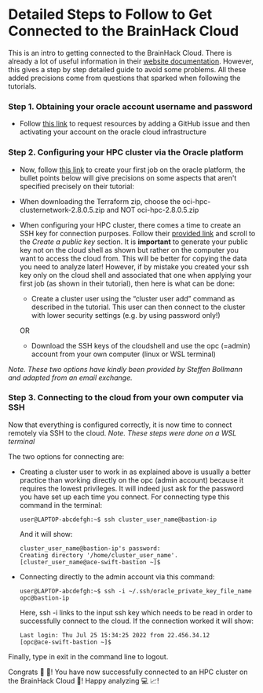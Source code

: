 # Detailed Steps to Follow to Get Connected to the BrainHack Cloud

This is an intro to getting connected to the BrainHack Cloud. There is already a lot of useful information in their [website documentation](http://brainhack.org/brainhack_cloud/docs/). However, this gives a step by step detailed guide to avoid some problems. All these added precisions come from questions that sparked when following the tutorials.


### **Step 1. Obtaining your oracle account username and password** 
-  Follow [this link](http://brainhack.org/brainhack_cloud/docs/request/) to request resources by adding a GitHub issue and then activating your account on the oracle cloud infrastructure

### **Step 2. Configuring your HPC cluster via the Oracle platform**
- Now, follow [this link](http://brainhack.org/brainhack_cloud/tutorials/hpc/) to create your first job on the oracle platform, the bullet points below will give precisions on some aspects that aren't specified precisely on their tutorial:
- When downloading the Terraform zip, choose the oci-hpc-clusternetwork-2.8.0.5.zip and NOT oci-hpc-2.8.0.5.zip
- When configuring your HPC cluster, there comes a time to create an SSH key for connection purposes. Follow their [provided link](http://brainhack.org/brainhack_cloud/tutorials/vm/#create-a-public-key) and scroll to the *Create a public key* section. It is **important** to generate your public key not on the cloud shell as shown but rather on the computer you want to access the cloud from. This will be better for copying the data you need to analyze later! However, if by mistake you created your ssh key only on the cloud shell and associated that one when applying your first job (as shown in their tutorial), then here is what can be done:
    - Create a cluster user using the “cluster user add” command as described in the tutorial. This user can then connect to the cluster with lower security settings (e.g. by using password only!)
    
    OR

    - Download the SSH keys of the cloudshell and use the opc (=admin) account from your own computer (linux or WSL terminal)
    
*Note. These two options have kindly been provided by Steffen Bollmann and adapted from an email exchange.*

### **Step 3. Connecting to the cloud from your own computer via SSH**
Now that everything is configured correctly, it is now time to connect remotely via SSH to the cloud.
*Note. These steps were done on a WSL terminal*

The two options for connecting are:
- Creating a cluster user to work in as explained above is usually a better practice than working directly on the opc (admin account) because it requires the lowest privileges. It will indeed just ask for the password you have set up each time you connect. For connecting type this command in the terminal:

    ```console
    user@LAPTOP-abcdefgh:~$ ssh cluster_user_name@bastion-ip
    ```

    And it will show:
    ```console
    cluster_user_name@bastion-ip's password:  
    Creating directory '/home/cluster_user_name'. 
    [cluster_user_name@ace-swift-bastion ~]$                      
    ```

- Connecting directly to the admin account via this command:

    ```console
    user@LAPTOP-abcdefgh:~$ ssh -i ~/.ssh/oracle_private_key_file_name opc@bastion-ip
    ```
    Here, ssh -i links to the input ssh key which needs to be read in order to successfully connect to the cloud. If the connection worked it will show:
    ```console
    Last login: Thu Jul 25 15:34:25 2022 from 22.456.34.12
    [opc@ace-swift-bastion ~]$

    ```
Finally, type in exit in the command line to logout.

Congrats :tada: :sparkler:! You have now successfully connected to an HPC cluster on the BrainHack Cloud :brain:! Happy analyzing :computer: :chart_with_upwards_trend:!
